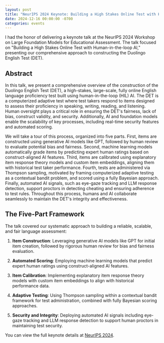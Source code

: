 ```yaml
---
layout: post
title: "NeurIPS 2024 Keynote: Building a High Stakes Online Test with Human-in-the-loop AI"
date: 2024-12-16 00:00:00 -0700
categories: events
---
```


I had the honor of delivering a keynote talk at the NeurIPS 2024 Workshop on Large Foundation Models for Educational Assessment. The talk focused on "Building a High Stakes Online Test with Human-in-the-loop AI," presenting our comprehensive approach to constructing the Duolingo English Test (DET).

## Abstract

In this talk, we present a comprehensive overview of the construction of the Duolingo English Test (DET), a high-stakes, large-scale, fully online English language proficiency test built using human-in-the-loop (HIL) AI. The DET is a computerized adaptive test where test takers respond to items designed to assess their proficiency in speaking, writing, reading, and listening. Human oversight plays a critical role in ensuring the DET's fairness, lack of bias, construct validity, and security. Additionally, AI and foundation models enable the scalability of key processes, including real-time security features and automated scoring.

We will take a tour of this process, organized into five parts. First, items are constructed using generative AI models like GPT, followed by human review to evaluate potential bias and fairness. Second, machine learning models automatically grade items by predicting expert human ratings based on construct-aligned AI features. Third, items are calibrated using explanatory item response theory models and custom item embeddings, aligning them with historical test taker performance. Fourth, tests are administered via Thompson sampling, motivated by framing computerized adaptive testing as a contextual bandit problem, and scored using a fully Bayesian approach. Finally, automated AI signals, such as eye-gaze tracking and LLM response detection, support proctors in detecting cheating and ensuring adherence to test rules. Throughout this process, humans and AI collaborate seamlessly to maintain the DET's integrity and effectiveness.

## The Five-Part Framework

The talk covered our systematic approach to building a reliable, scalable, and fair language assessment:

1. **Item Construction**: Leveraging generative AI models like GPT for initial item creation, followed by rigorous human review for bias and fairness evaluation.

2. **Automated Scoring**: Employing machine learning models that predict expert human ratings using construct-aligned AI features.

3. **Item Calibration**: Implementing explanatory item response theory models with custom item embeddings to align with historical performance data.

4. **Adaptive Testing**: Using Thompson sampling within a contextual bandit framework for test administration, combined with fully Bayesian scoring approaches.

5. **Security and Integrity**: Deploying automated AI signals including eye-gaze tracking and LLM response detection to support human proctors in maintaining test security.

You can view the full keynote details at [NeurIPS 2024](https://neurips.cc/virtual/2024/107597).
